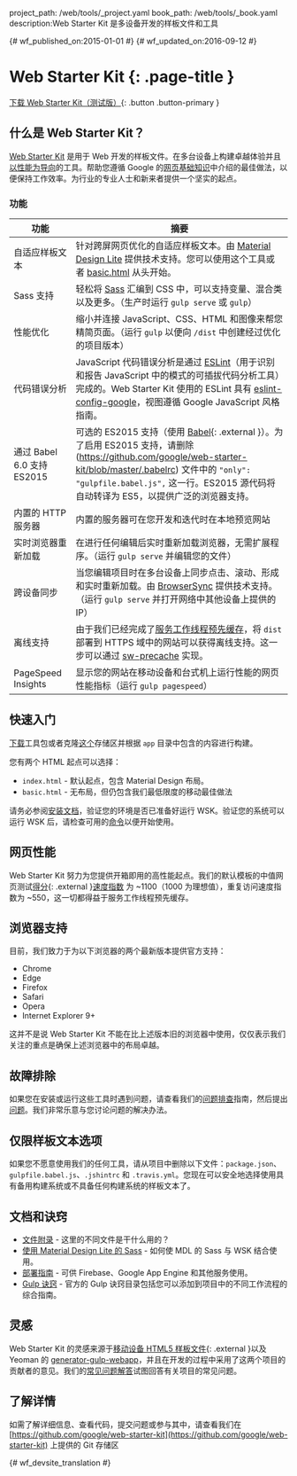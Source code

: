 project_path: /web/tools/_project.yaml
book_path: /web/tools/_book.yaml
description:Web Starter Kit 是多设备开发的样板文件和工具

{# wf_published_on:2015-01-01 #}
{# wf_updated_on:2016-09-12 #}

# Web Starter Kit {: .page-title }

[下载 Web Starter Kit（测试版）](https://github.com/google/web-starter-kit/releases/latest){: .button .button-primary }

## 什么是 Web Starter Kit？

[Web Starter Kit](https://github.com/google/web-starter-kit) 是用于 Web 开发的样板文件。在多台设备上构建卓越体验并且[以性能为导向](#web-performance)的工具。帮助您遵循 Google 的[网页基础知识](/web/fundamentals/)中介绍的最佳做法，以便保持工作效率。为行业的专业人士和新来者提供一个坚实的起点。

### 功能

| 功能                                | 摘要                                                                                                                                                                                                                                                     |
|----------------------------------------|-------------------------------------------------------------------------------------------------------------------------------------------------------------------------------------------------------------------------------------------------------------|
|自适应样板文本 | 针对跨屏网页优化的自适应样板文本。由 [Material Design Lite](http://getmdl.io) 提供技术支持。您可以使用这个工具或者 [basic.html](https://github.com/google/web-starter-kit/blob/master/app/basic.html) 从头开始。                          |
| Sass 支持                           | 轻松将 [Sass](http://sass-lang.com/) 汇编到 CSS 中，可以支持变量、混合类以及更多。（生产时运行 `gulp serve` 或 `gulp`）                                                                                                      |
| 性能优化               | 缩小并连接 JavaScript、CSS、HTML 和图像来帮您精简页面。（运行 `gulp` 以便向 `/dist` 中创建经过优化的项目版本）                                                                                                |
| 代码错误分析               | JavaScript 代码错误分析是通过 [ESLint](http://eslint.org)（用于识别和报告 JavaScript 中的模式的可插拔代码分析工具）完成的。Web Starter Kit 使用的 ESLint 具有 [eslint-config-google](https://github.com/google/eslint-config-google)，视图遵循 Google JavaScript 风格指南。                                                                                                |
| 通过 Babel 6.0 支持 ES2015                    | 可选的 ES2015 支持（使用 [Babel](https://babeljs.io/){: .external }）。为了启用 ES2015 支持，请删除 (https://github.com/google/web-starter-kit/blob/master/.babelrc) 文件中的 `"only": "gulpfile.babel.js",` 这一行。ES2015 源代码将自动转译为 ES5，以提供广泛的浏览器支持。  |
| 内置的 HTTP 服务器                   | 内置的服务器可在您开发和迭代时在本地预览网站                                                                                                                                                                            |
| 实时浏览器重新加载                 | 在进行任何编辑后实时重新加载浏览器，无需扩展程序。（运行 `gulp serve` 并编辑您的文件）                                                                                                                           |
| 跨设备同步           | 当您编辑项目时在多台设备上同步点击、滚动、形成和实时重新加载。由 [BrowserSync](http://browsersync.io) 提供技术支持。（运行 `gulp serve` 并打开网络中其他设备上提供的 IP）                       |
| 离线支持                     | 由于我们已经完成了[服务工作线程](/web/fundamentals/getting-started/primers/service-workers)[预先缓存](https://github.com/google/web-starter-kit/blob/master/gulpfile.babel.js#L226)，将 `dist` 部署到 HTTPS 域中的网站可以获得离线支持。这一步可以通过 [sw-precache](https://github.com/GoogleChrome/sw-precache/) 实现。                                                                                                                                              |
| PageSpeed Insights                     | 显示您的网站在移动设备和台式机上运行性能的网页性能指标（运行 `gulp pagespeed`）                                                                                                                                                    |

## 快速入门

[下载](https://github.com/google/web-starter-kit/releases/latest)工具包或者克隆[这个](https://github.com/google/web-starter-kit)存储区并根据 `app` 目录中包含的内容进行构建。



您有两个 HTML 起点可以选择：

- `index.html` - 默认起点，包含 Material Design 布局。
- `basic.html` - 无布局，但仍包含我们最低限度的移动最佳做法

请务必参阅[安装文档](https://github.com/google/web-starter-kit/blob/master/docs/install.md)，验证您的环境是否已准备好运行 WSK。验证您的系统可以运行 WSK 后，请检查可用的[命令](https://github.com/google/web-starter-kit/blob/master/docs/commands.md)以便开始使用。


## 网页性能

Web Starter Kit 努力为您提供开箱即用的高性能起点。我们的默认模板的中值网页测试[得分](http://www.webpagetest.org/result/151201_VW_XYC/){: .external }[速度指数](https://sites.google.com/a/webpagetest.org/docs/using-webpagetest/metrics/speed-index) 为 ~1100（1000 为理想值），重复访问速度指数为 ~550，这一切都得益于服务工作线程预先缓存。 

## 浏览器支持

目前，我们致力于为以下浏览器的两个最新版本提供官方支持：

* Chrome
* Edge
* Firefox
* Safari
* Opera
* Internet Explorer 9+

这并不是说 Web Starter Kit 不能在比上述版本旧的浏览器中使用，仅仅表示我们关注的重点是确保上述浏览器中的布局卓越。

## 故障排除

如果您在安装或运行这些工具时遇到问题，请查看我们的[问题排查](https://github.com/google/web-starter-kit/wiki/Troubleshooting)指南，然后提出[问题](https://github.com/google/web-starter-kit/issues)。我们非常乐意与您讨论问题的解决办法。

## 仅限样板文本选项

如果您不愿意使用我们的任何工具，请从项目中删除以下文件：`package.json`、`gulpfile.babel.js`、`.jshintrc` 和 `.travis.yml`。您现在可以安全地选择使用具有备用构建系统或不具备任何构建系统的样板文本了。

## 文档和诀窍

* [文件附录](https://github.com/google/web-starter-kit/blob/master/docs/file-appendix.md) - 这里的不同文件是干什么用的？
* [使用 Material Design Lite 的 Sass](https://github.com/google/web-starter-kit/blob/master/docs/mdl-sass.md) - 如何使 MDL 的 Sass 与 WSK 结合使用。
* [部署指南](https://github.com/google/web-starter-kit/blob/master/docs/deploy.md) - 可供 Firebase、Google App Engine 和其他服务使用。
* [Gulp 诀窍](https://github.com/gulpjs/gulp/tree/master/docs/recipes) - 官方的 Gulp 诀窍目录包括您可以添加到项目中的不同工作流程的综合指南。

## 灵感

Web Starter Kit 的灵感来源于[移动设备 HTML5 样板文件](https://html5boilerplate.com/mobile/){: .external }以及 Yeoman 的 [generator-gulp-webapp](https://github.com/yeoman/generator-webapp)，并且在开发的过程中采用了这两个项目的贡献者的意见。我们的[常见问题解答](https://github.com/google/web-starter-kit/wiki/FAQ)试图回答有关项目的常见问题。


## 了解详情

如需了解详细信息、查看代码，提交问题或参与其中，请查看我们在 [https://github.com/google/web-starter-kit](https://github.com/google/web-starter-kit) 上提供的 Git 存储区



{# wf_devsite_translation #}
